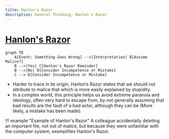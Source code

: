 ```yaml
---
title: Hanlon's Razor
description: General Thinking, Hanlon's Razor
---
```


# [Hanlon's Razor](https://en.wikipedia.org/wiki/Hanlon%27s_razor)

```mermaid
graph TD
    A[Event: Something Goes Wrong] -->|Interpretation| B[Assume Malice?]
    B -->|Yes| C[Hanlon's Razor Reminder]
    B -->|No| D[Consider Incompetence or Mistake]
    C --> D[Consider Incompetence or Mistake]
```

- Harder to trace in its origin, Hanlon’s Razor states that we should not attribute to malice that which is more easily explained by stupidity. 
- In a complex world, this principle helps us avoid extreme paranoia and ideology, often very hard to escape from, by not generally assuming that bad results are the fault of a bad actor, although they can be (More likely, a mistake has been made).

!!! example "Example of Hanlon's Razor"
    A colleague accidentally deleting an important file, not out of malice, but because they were unfamiliar with the computer system, exemplifies Hanlon's Razor.